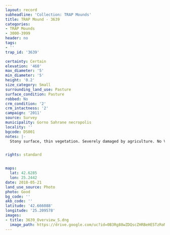 ```yaml
---
layout: record
subheadline: 'Collection: TRAP Mounds'
title: TRAP Mound - 3639
categories:
- TRAP Mounds
- 3000-3999
header: no
tags:
- ''
trap_id: '3639'

certainty: Certain
elevation: '460'
max_diameter: '5'
min_diameter: '5'
height: '0.2'
size_category: Small
surrounding_land_use: Pasture
surface_condition: Pasture
robbed: No
crm_condition: '2'
crm_intactness: '2'
campaign: '2011'
source: Survey
municipality: Gorno Sahrane necropolis
locality: ''
bgcode: DS001
notes: |-
  Stony surface, thin vegetation. Severely damaged by agriculture. No Visibile robbers' trench's.


rights: standard


maps:
  lat: 42.6285
  lon: 25.2442
date: 2018-05-21
land_use_source: Photo
photo: Good
bg_code: ''
akb_code: ''
latitude: '42.666088'
longitude: '25.209578'
images:
- title: 3639_Overview_S.dng
  image_path: https://drive.google.com/uc?id=0B3Rg88wZDQscZHRBeHE5TzRoMzQ
---
```

